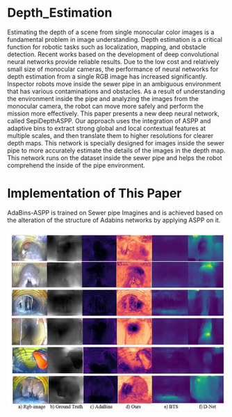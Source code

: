 # Depth_Estimation
Estimating the depth of a scene from single monocular color images is a fundamental problem in image understanding. Depth estimation is a critical function for robotic tasks such as localization, mapping, and obstacle detection. Recent works based on the development of deep
convolutional neural networks provide reliable results. Due to
the low cost and relatively small size of monocular cameras, the
performance of neural networks for depth estimation from
a single RGB image has increased significantly. Inspector robots
move inside the sewer pipe in an ambiguous environment that
has various contaminations and obstacles. As a result of
understanding the environment inside the pipe and analyzing
the images from the monocular camera, the robot can move
more safely and perform the mission more effectively. This
paper presents a new deep neural network, called SepiDepthASPP. Our approach uses the integration of ASPP and adaptive
bins to extract strong global and local contextual features at
multiple scales, and then translate them to higher resolutions for
clearer depth maps. This network is specially designed for
images inside the sewer pipe to more accurately estimate the
details of the images in the depth map. This network runs on the
dataset inside the sewer pipe and helps the robot comprehend
the inside of the pipe environment. 

# Implementation of This Paper 
AdaBins-ASPP is trained on Sewer pipe Imagines and is achieved based on the alteration of the structure of Adabins networks by applying ASPP on it.

![alt text](result.png)
